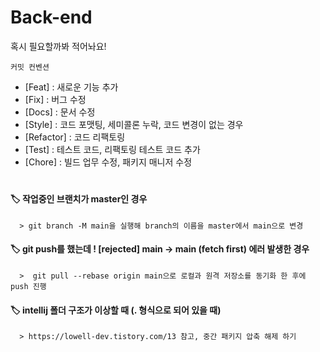 # Back-end
혹시 필요할까봐 적어놔요!

`커밋 컨벤션`
- [Feat] : 새로운 기능 추가
- [Fix] : 버그 수정
- [Docs] : 문서 수정
- [Style] : 코드 포맷팅, 세미콜론 누락, 코드 변경이 없는 경우
- [Refactor] : 코드 리팩토링
- [Test] : 테스트 코드, 리팩토링 테스트 코드 추가
- [Chore] : 빌드 업무 수정, 패키지 매니저 수정

#
#### 🏷️ 작업중인 브랜치가 master인 경우
      > git branch -M main을 실행해 branch의 이름을 master에서 main으로 변경  
      
#### 🏷️ git push를 했는데  ! [rejected]  main -> main (fetch first) 에러 발생한 경우
      >  git pull --rebase origin main으로 로컬과 원격 저장소를 동기화 한 후에 push 진행

#### 🏷️ intellij 폴더 구조가 이상할 때 (. 형식으로 되어 있을 때)
      > https://lowell-dev.tistory.com/13 참고, 중간 패키지 압축 해제 하기
 

  

